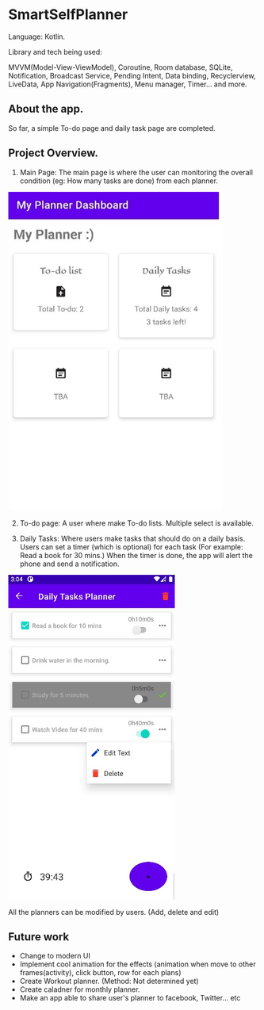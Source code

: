 # SmartSelfPlanner

Language: Kotlin.

Library and tech being used:

MVVM(Model-View-ViewModel), Coroutine, Room database, SQLite, Notification, Broadcast Service, Pending Intent, Data binding, Recyclerview, LiveData, App Navigation(Fragments), Menu manager, Timer… and more. 

## About the app.
So far, a simple To-do page and daily task page are completed.

## Project Overview.

1. Main Page:
The main page is where the user can monitoring the overall condition (eg: How many tasks are done) from each planner. 
<img src="/images/UserMainPageTrim.jpg"/>

2. To-do page:
A user where make To-do lists. Multiple select is available.

3. Daily Tasks:
Where users make tasks that should do on a daily basis. Users can set a timer (which is optional) for each task (For example: Read a book for 30 mins.) When the timer is done, the app will alert the phone and send a notification.  

<img src="/images/DailyTaskMain.jpg"/>

All the planners can be modified by users. (Add, delete and edit)

## Future work

- Change to modern UI
- Implement cool animation for the effects (animation when move to other frames(activity), click button, row for each plans)
- Create Workout planner. (Method: Not determined yet)
- Create caladner for monthly planner.
- Make an app able to share user's planner to facebook, Twitter... etc


